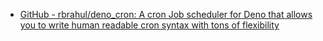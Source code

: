 - [GitHub - rbrahul/deno_cron: A cron Job scheduler for Deno that allows you to write human readable cron syntax with tons of flexibility](https://github.com/rbrahul/deno_cron)
